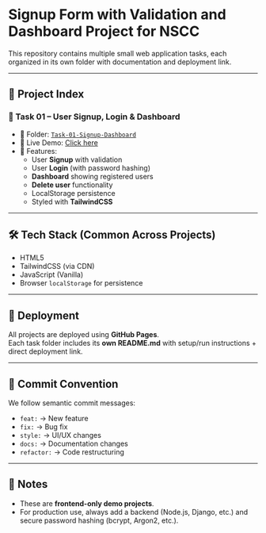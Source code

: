 #  Signup Form with Validation and Dashboard Project for NSCC

This repository contains multiple small web application tasks, each organized in its own folder with documentation and deployment link.

---

## 📂 Project Index

### 🔹 Task 01 – User Signup, Login & Dashboard
- 📁 Folder: [`Task-01-Signup-Dashboard`](./Task-01-Signup-Dashboard/)
- 🚀 Live Demo: [Click here](https://your-username.github.io/web-app-projects/Task-01-Signup-Dashboard/)
- 📝 Features:
  - User **Signup** with validation
  - User **Login** (with password hashing)
  - **Dashboard** showing registered users
  - **Delete user** functionality
  - LocalStorage persistence
  - Styled with **TailwindCSS**

---

## 🛠️ Tech Stack (Common Across Projects)
- HTML5
- TailwindCSS (via CDN)
- JavaScript (Vanilla)
- Browser `localStorage` for persistence

---

## 🚀 Deployment
All projects are deployed using **GitHub Pages**.  
Each task folder includes its **own README.md** with setup/run instructions + direct deployment link.

---

## 📝 Commit Convention
We follow semantic commit messages:
- `feat:` → New feature
- `fix:` → Bug fix
- `style:` → UI/UX changes
- `docs:` → Documentation changes
- `refactor:` → Code restructuring

---

## 📌 Notes
- These are **frontend-only demo projects**.
- For production use, always add a backend (Node.js, Django, etc.) and secure password hashing (bcrypt, Argon2, etc.).

